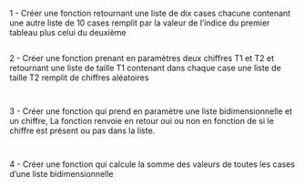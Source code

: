 1 - Créer une fonction retournant une liste de dix cases chacune contenant une autre liste de 10 cases
    remplit par la valeur de l’indice du premier tableau plus celui du deuxième

```

```

2 - Créer une fonction prenant en paramètres deux chiffres T1 et T2 et retournant une liste de taille T1 
    contenant dans chaque case une liste de taille T2 remplit de chiffres aléatoires

```


```

3 - Créer une fonction qui prend en paramètre une liste bidimensionnelle et un chiffre,
La fonction renvoie en retour oui ou non en fonction de si le chiffre est présent ou pas dans la liste.
    

```


```

4 - Créer une fonction qui calcule la somme des valeurs de toutes les cases d’une liste bidimensionnelle

```


```
